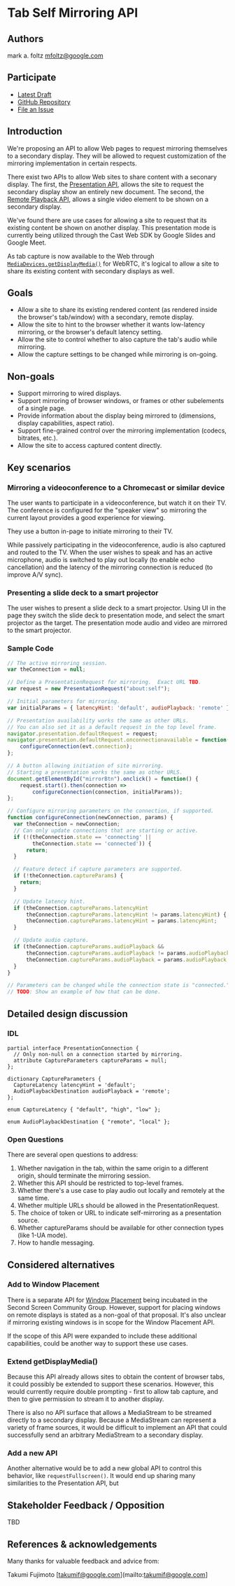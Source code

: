 # Tab Self Mirroring API

## Authors

mark a. foltz [<mfoltz@google.com>](mailto:mfoltz@google.com)

## Participate

- [Latest Draft](https://mfoltzgoogle.github.io/tab-self-mirroring/explainer.html)
- [GitHub Repository](https://github.com/mfoltzgoogle/tab-self-mirroring)
- [File an Issue](https://github.com/mfoltzgoogle/tab-self-mirroring/issues)

## Introduction

We're proposing an API to allow Web pages to request mirroring themselves to a
secondary display.  They will be allowed to request customization of the
mirroring implementation in certain respects.

There exist two APIs to allow Web sites to share content with a seconary
display.  The first, the [Presentation
API](https://w3c.github.io/presentation-api/), allows the site to request the
secondary display show an entirely new document.  The second, the [Remote
Playback API](https://w3c.github.io/remote-playback/), allows a single video
element to be shown on a secondary display.

We've found there are use cases for allowing a site to request that its existing
content be shown on another display.  This presentation mode is currently being
utilized through the Cast Web SDK by Google Slides and Google Meet.

As tab capture is now available to the Web through
[`MediaDevices.getDisplayMedia()`](https://w3c.github.io/mediacapture-screen-share/#dom-mediadevices-getdisplaymedia)
for WebRTC, it's logical to allow a site to share its existing content with
secondary displays as well.

## Goals

- Allow a site to share its existing rendered content (as rendered inside the
  browser's tab/window) with a secondary, remote display.
- Allow the site to hint to the browser whether it wants low-latency mirroring,
  or the browser's default latency setting.
- Allow the site to control whether to also capture the tab's audio while
  mirroring.
- Allow the capture settings to be changed while mirroring is on-going.

## Non-goals

- Support mirroring to wired displays.
- Support mirroring of browser windows, or frames or other subelements of a
  single page.
- Provide information about the display being mirrored to (dimensions, display
  capabilities, aspect ratio).
- Support fine-grained control over the mirroring implementation (codecs,
  bitrates, etc.).
- Allow the site to access captured content directly.

## Key scenarios

### Mirroring a videoconference to a Chromecast or similar device

The user wants to participate in a videoconference, but watch it on their TV.
The conference is configured for the "speaker view" so mirroring the current
layout provides a good experience for viewing.

They use a button in-page to initiate mirroring to their TV.

While passively participating in the videoconference, audio is also captured and
routed to the TV.  When the user wishes to speak and has an active microphone,
audio is switched to play out locally (to enable echo cancellation) and the
latency of the mirroring connection is reduced (to improve A/V sync).

### Presenting a slide deck to a smart projector

The user wishes to present a slide deck to a smart projector.  Using UI in the
page they switch the slide deck to presentation mode, and select the smart
projector as the target.  The presentation mode audio and video are mirrored to
the smart projector.

### Sample Code

```javascript
// The active mirroring session.
var theConnection = null;

// Define a PresentationRequest for mirroring.  Exact URL TBD.
var request = new PresentationRequest("about:self");

// Initial parameters for mirroring.
var initialParams = { latencyHint: 'default', audioPlayback: 'remote' };

// Presentation availability works the same as other URLs.
// You can also set it as a default request in the top level frame.
navigator.presentation.defaultRequest = request;
navigator.presentation.defaultRequest.onconnectionavailable = function(evt) {
    configureConnection(evt.connection);
};

// A button allowing initiation of site mirroring.
// Starting a presentation works the same as other URLS.
document.getElementById("mirrorBtn").onclick() = function() {
    request.start().then(connection =>
        configureConnection(connection, initialParams));
};

// Configure mirroring parameters on the connection, if supported.
function configureConnection(newConnection, params) {
  var theConnection = newConnection;
  // Can only update connections that are starting or active.
  if (!(theConnection.state == 'connecting' ||
        theConnection.state == 'connected')) {
      return;
  }

  // Feature detect if capture parameters are supported.
  if (!theConnection.captureParams) {
    return;
  }

  // Update latency hint.
  if (theConnection.captureParams.latencyHint
      theConnection.captureParams.latencyHint != params.latencyHint) {
      theConnection.captureParams.latencyHint = params.latencyHint;
  }

  // Update audio capture.
  if (theConnection.captureParams.audioPlayback &&
      theConnection.captureParams.audioPlayback != params.audioPlayback) {
      theConnection.captureParams.audioPlayback = params.audioPlayback;
  }
}

// Parameters can be changed while the connection state is "connected."
// TODO: Show an example of how that can be done.
```

## Detailed design discussion

### IDL

```
partial interface PresentationConnection {
  // Only non-null on a connection started by mirroring.
  attribute CaptureParameters captureParams = null;
};

dictionary CaptureParameters {
  CaptureLatency latencyHint = 'default';
  AudioPlaybackDestination audioPlayback = 'remote';
};

enum CaptureLatency { "default", "high", "low" };

enum AudioPlaybackDestination { "remote", "local" };
```

### Open Questions

There are several open questions to address:

1. Whether navigation in the tab, within the same origin to a different origin,
should terminate the mirroring session.
1. Whether this API should be restricted to top-level frames.
1. Whether there's a use case to play audio out locally and remotely at the same
time.
1. Whether multiple URLs should be allowed in the PresentationRequest.
1. The choice of token or URL to indicate self-mirroring as a presentation source.
1. Whether captureParams should be available for other connection types (like 1-UA mode).
1. How to handle messaging.

## Considered alternatives

### Add to Window Placement

There is a separate API for [Window Placement](https://github.com/webscreens/window-placement/blob/master/EXPLAINER.md)
being incubated in the Second Screen Community Group.  However, support for placing windows on
remote displays is stated as a non-goal of that proposal.  It's also unclear if
mirroring existing windows is in scope for the Window Placement API.

If the scope of this API were expanded to include these additional capabilities,
could be another way to support these use cases.

### Extend getDisplayMedia()

Because this API already allows sites to obtain the content of browser tabs, it
could possibly be extended to support these scenarios.  However, this would
currently require double prompting - first to allow tab capture, and then to
give permission to stream it to another display.

There is also no API surface that allows a MediaStream to be streamed directly
to a secondary display.  Because a MediaStream can represent a variety of frame
sources, it would be difficult to implement an API that could successfully send
an arbitrary MediaStream to a secondary display.

### Add a new API

Another alternative would be to add a new global API to control this behavior,
like `requestFullscreen()`.  It would end up sharing many similarities to the
Presentation API, but 

## Stakeholder Feedback / Opposition

TBD

## References & acknowledgements

Many thanks for valuable feedback and advice from:

Takumi Fujimoto [<takumif@google.com>](mailto:takumif@google.com]

